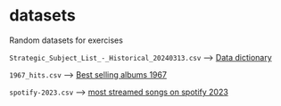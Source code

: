 # datasets
Random datasets for exercises

`Strategic_Subject_List_-_Historical_20240313.csv` --> <a href="https://data.cityofchicago.org/Public-Safety/Strategic-Subject-List-Historical/4aki-r3np/about_data">Data dictionary</a>

`1967_hits.csv` --> <a href="https://bestsellingalbums.org/year/1967">Best selling albums 1967</a>

`spotify-2023.csv` --> <a href="https://www.kaggle.com/code/rajatraj0502/most-streamed-spotify-songs-2023/input">most streamed songs on spotify 2023</a>